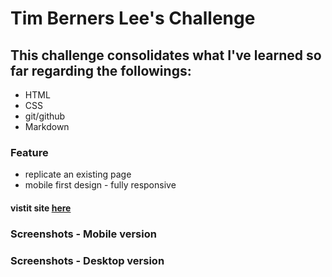 
# Tim Berners Lee's Challenge
## This challenge consolidates what I've learned so far regarding the followings:

- HTML
- CSS
- git/github
- Markdown

### Feature
 - replicate an existing page
 - mobile first design - fully responsive


#### vistit site [here](https://brieucdegoussencourt.github.io/tim-berners-lee/)

### Screenshots - Mobile version
### Screenshots - Desktop version

